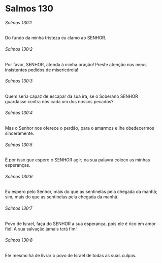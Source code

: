 # Salmos 130

###### Salmos 130:1

Do fundo da minha tristeza eu clamo ao SENHOR.

###### Salmos 130:2

Por favor, SENHOR, atenda à minha oração! Preste atenção nos meus insistentes pedidos de misericórdia!

###### Salmos 130:3

Quem seria capaz de escapar da sua ira, se o Soberano SENHOR guardasse contra nós cada um dos nossos pecados?

###### Salmos 130:4

Mas o Senhor nos oferece o perdão, para o amarmos e lhe obedecermos sinceramente.

###### Salmos 130:5

É por isso que espero o SENHOR agir; na sua palavra coloco as minhas esperanças.

###### Salmos 130:6

Eu espero pelo Senhor, mais do que as sentinelas pela chegada da manhã; sim, mais do que as sentinelas pela chegada da manhã.

###### Salmos 130:7

Povo de Israel, faça do SENHOR a sua esperança, pois ele é rico em amor fiel! A sua salvação jamais terá fim!

###### Salmos 130:8

Ele mesmo há de livrar o povo de Israel de todas as suas culpas.

